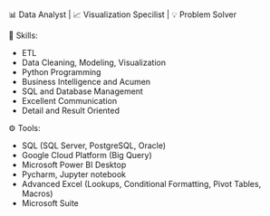 📊 Data Analyst  | 📈 Visualization Specilist | 💡 Problem Solver

🔬 Skills:

  - ETL
  - Data Cleaning, Modeling, Visualization
  - Python Programming
  - Business Intelligence and Acumen
  - SQL and Database Management
  - Excellent Communication 
  - Detail and Result Oriented

⚙️ Tools:
- SQL (SQL Server, PostgreSQL, Oracle)
- Google Cloud Platform (Big Query)
- Microsoft Power BI Desktop
- Pycharm, Jupyter notebook
- Advanced Excel (Lookups, Conditional Formatting, Pivot Tables, Macros)
- Microsoft Suite



